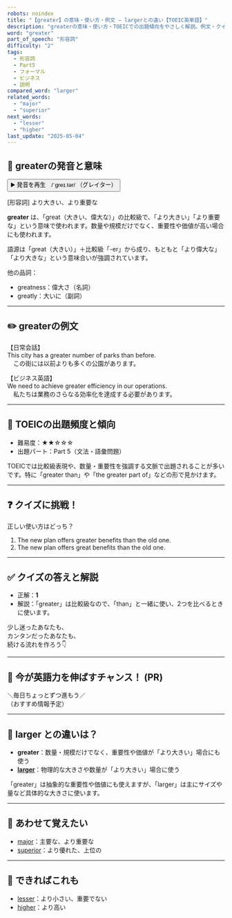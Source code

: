 ```yaml
---
robots: noindex
title: "【greater】の意味・使い方・例文 ― largerとの違い【TOEIC英単語】"
description: "greaterの意味・使い方・TOEICでの出題傾向をやさしく解説。例文・クイズ付きでlargerとの違いもわかりやすく学べます。"
word: "greater"
part_of_speech: "形容詞"
difficulty: "2"
tags:
  - 形容詞
  - Part5
  - フォーマル
  - ビジネス
  - 説明
compared_word: "larger"
related_words:
  - "major"
  - "superior"
next_words:
  - "lesser"
  - "higher"
last_update: "2025-05-04"
---
```


## 🔰 greaterの発音と意味

<button class="play-audio" onclick="playTTS('greater')">
  <span class="play-audio-main">
    ▶️ 発音を再生　/ˈɡreɪ.tər/
  </span>
  <span class="play-audio-sub">
    （グレイター）
  </span>
</button>

[形容詞] より大きい、より重要な

**greater** は、「great（大きい、偉大な）」の比較級で、「より大きい」「より重要な」という意味で使われます。数量や規模だけでなく、重要性や価値が高い場合にも使われます。

語源は「great（大きい）」＋比較級「-er」から成り、もともと「より偉大な」「より大きな」という意味合いが強調されています。

他の品詞：  
- greatness：偉大さ（名詞）
- greatly：大いに（副詞）

---

## ✏️ greaterの例文

【日常会話】  
This city has a greater number of parks than before.  
　この街には以前よりも多くの公園があります。

【ビジネス英語】  
We need to achieve greater efficiency in our operations.  
　私たちは業務のさらなる効率化を達成する必要があります。

---

## 🎯 TOEICの出題頻度と傾向

- 難易度：★★☆☆☆
- 出題パート：Part 5（文法・語彙問題）

TOEICでは比較級表現や、数量・重要性を強調する文脈で出題されることが多いです。特に「greater than」や「the greater part of」などの形で見かけます。

---

## ❓ クイズに挑戦！

正しい使い方はどっち？

1. The new plan offers greater benefits than the old one.  
2. The new plan offers great benefits than the old one.

---

## ✅ クイズの答えと解説

- 正解：**1**
- 解説：「greater」は比較級なので、「than」と一緒に使い、2つを比べるときに使います。

少し迷ったあなたも、  
カンタンだったあなたも、  
続ける流れを作ろう👇️

---

## 🚀 今が英語力を伸ばすチャンス！ (PR)

<div class="info-center">
＼毎日ちょっとずつ進もう／<br>  
（おすすめ情報予定）
</div>

---

## 🤔  larger との違いは？

- **greater**：数量・規模だけでなく、重要性や価値が「より大きい」場合にも使う
- **[larger](/word/larger/)**：物理的な大きさや数量が「より大きい」場合に使う

「greater」は抽象的な重要性や価値にも使えますが、「larger」は主にサイズや量など具体的な大きさに使います。

---

## 🧩 あわせて覚えたい

- [major](/word/major/)：主要な、より重要な
- [superior](/word/superior/)：より優れた、上位の

---

## 📖 できればこれも

- [lesser](/word/lesser/)：より小さい、重要でない
- [higher](/word/higher/)：より高い

<!-- cvid: aid26_bid11 -->

